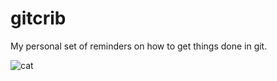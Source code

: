 gitcrib
======================

My personal set of reminders on how to get things done in git.

![cat]([http://url/to/img.png](https://www.publicdomainpictures.net/pictures/370000/velka/hintergrund-abstrakt-grunge-kunst-1603542760ILT.jpg))
<!-- ![alt text](https://github.com/[username]/[reponame]/blob/[branch]/image.jpg?raw=true) -->
